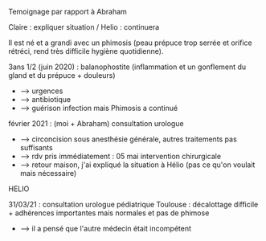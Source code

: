 Temoignage par rapport à Abraham

Claire : expliquer situation / Helio : continuera

Il est né et a grandi avec un phimosis (peau prépuce trop serrée et orifice rétréci, rend très difficile hygiène quotidienne).

3ans 1/2 (juin 2020) : balanophostite (inflammation et un gonflement du gland et du prépuce + douleurs)
- --> urgences
- --> antibiotique
- --> guérison infection mais Phimosis a continué

février 2021 : (moi + Abraham) consultation urologue 
- --> circoncision sous anesthésie générale, autres traitements pas suffisants
- --> rdv pris immédiatement : 05 mai intervention chirurgicale
- --> retour maison, j'ai expliqué la situation à Hélio (pas ce qu'on voulait mais nécessaire)

HELIO

31/03/21 : consultation urologue pédiatrique Toulouse : décalottage difficile + adhérences importantes mais normales et pas de phimose
- --> il a pensé que l'autre médecin était incompétent
